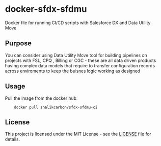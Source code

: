 # docker-sfdx-sfdmu

Docker file for running CI/CD scripts with Salesforce DX and Data Utility Move

## Purpose

You can consider using Data Utility Move tool for building pipelines on projects with FSL, CPQ , Billing or CGC - these are all data driven products having complex data models that require to transfer configuration records across enviroments to keep the buisnes logic working as designed

## Usage

Pull the image from the docker hub:

```
    docker pull shalikcarbon/sfdx-sfdmu-ci
```

## License

This project is licensed under the MIT License - see the [LICENSE](LICENSE.md) file for details.
